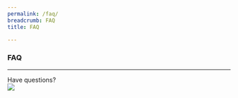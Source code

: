 ```yaml
---
permalink: /faq/
breadcrumb: FAQ
title: FAQ

---
```



### FAQ
---
Have questions? <br>
<a href="https://va.ecitizen.gov.sg/cfp/customerPages/mlaw/explorefaq.aspx"><img src="/images/mlaw-faq.png"></a>
